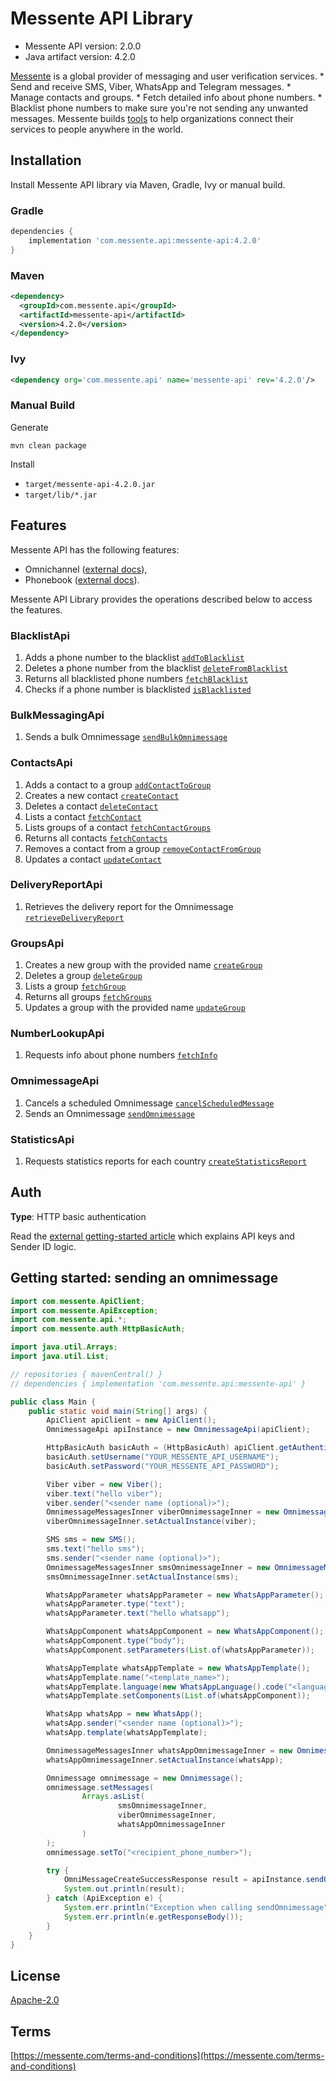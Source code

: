 # Messente API Library

- Messente API version: 2.0.0
- Java artifact version: 4.2.0

[Messente](https://messente.com) is a global provider of messaging and user verification services.  * Send and receive SMS, Viber, WhatsApp and Telegram messages. * Manage contacts and groups. * Fetch detailed info about phone numbers. * Blacklist phone numbers to make sure you&#39;re not sending any unwanted messages.  Messente builds [tools](https://messente.com/documentation) to help organizations connect their services to people anywhere in the world.

## Installation

Install Messente API library via Maven, Gradle, Ivy or manual build.

### Gradle

```groovy
dependencies {
    implementation 'com.messente.api:messente-api:4.2.0'
}
```

### Maven

```xml
<dependency>
  <groupId>com.messente.api</groupId>
  <artifactId>messente-api</artifactId>
  <version>4.2.0</version>
</dependency>
```

### Ivy

```xml
<dependency org='com.messente.api' name='messente-api' rev='4.2.0'/>
```

### Manual Build

Generate

```shell
mvn clean package
```

Install

- `target/messente-api-4.2.0.jar`
- `target/lib/*.jar`

## Features

Messente API has the following features:

- Omnichannel ([external docs](https://messente.com/documentation/omnichannel-api)),
- Phonebook ([external docs](https://messente.com/documentation/phonebook-api)).

Messente API Library provides the operations described below to access the features.

### BlacklistApi

1. Adds a phone number to the blacklist [`addToBlacklist`](docs/BlacklistApi.md#addtoblacklist)
1. Deletes a phone number from the blacklist [`deleteFromBlacklist`](docs/BlacklistApi.md#deletefromblacklist)
1. Returns all blacklisted phone numbers [`fetchBlacklist`](docs/BlacklistApi.md#fetchblacklist)
1. Checks if a phone number is blacklisted [`isBlacklisted`](docs/BlacklistApi.md#isblacklisted)

### BulkMessagingApi

1. Sends a bulk Omnimessage [`sendBulkOmnimessage`](docs/BulkMessagingApi.md#sendbulkomnimessage)

### ContactsApi

1. Adds a contact to a group [`addContactToGroup`](docs/ContactsApi.md#addcontacttogroup)
1. Creates a new contact [`createContact`](docs/ContactsApi.md#createcontact)
1. Deletes a contact [`deleteContact`](docs/ContactsApi.md#deletecontact)
1. Lists a contact [`fetchContact`](docs/ContactsApi.md#fetchcontact)
1. Lists groups of a contact [`fetchContactGroups`](docs/ContactsApi.md#fetchcontactgroups)
1. Returns all contacts [`fetchContacts`](docs/ContactsApi.md#fetchcontacts)
1. Removes a contact from a group [`removeContactFromGroup`](docs/ContactsApi.md#removecontactfromgroup)
1. Updates a contact [`updateContact`](docs/ContactsApi.md#updatecontact)

### DeliveryReportApi

1. Retrieves the delivery report for the Omnimessage [`retrieveDeliveryReport`](docs/DeliveryReportApi.md#retrievedeliveryreport)

### GroupsApi

1. Creates a new group with the provided name [`createGroup`](docs/GroupsApi.md#creategroup)
1. Deletes a group [`deleteGroup`](docs/GroupsApi.md#deletegroup)
1. Lists a group [`fetchGroup`](docs/GroupsApi.md#fetchgroup)
1. Returns all groups [`fetchGroups`](docs/GroupsApi.md#fetchgroups)
1. Updates a group with the provided name [`updateGroup`](docs/GroupsApi.md#updategroup)

### NumberLookupApi

1. Requests info about phone numbers [`fetchInfo`](docs/NumberLookupApi.md#fetchinfo)

### OmnimessageApi

1. Cancels a scheduled Omnimessage [`cancelScheduledMessage`](docs/OmnimessageApi.md#cancelscheduledmessage)
1. Sends an Omnimessage [`sendOmnimessage`](docs/OmnimessageApi.md#sendomnimessage)

### StatisticsApi

1. Requests statistics reports for each country [`createStatisticsReport`](docs/StatisticsApi.md#createstatisticsreport)

## Auth

**Type**: HTTP basic authentication

Read the [external getting-started article](https://messente.com/documentation/getting-started) which explains API keys and Sender ID logic.

## Getting started: sending an omnimessage

```java
import com.messente.ApiClient;
import com.messente.ApiException;
import com.messente.api.*;
import com.messente.auth.HttpBasicAuth;

import java.util.Arrays;
import java.util.List;

// repositories { mavenCentral() }
// dependencies { implementation 'com.messente.api:messente-api' }

public class Main {
    public static void main(String[] args) {
        ApiClient apiClient = new ApiClient();
        OmnimessageApi apiInstance = new OmnimessageApi(apiClient);

        HttpBasicAuth basicAuth = (HttpBasicAuth) apiClient.getAuthentication("basicAuth");
        basicAuth.setUsername("YOUR_MESSENTE_API_USERNAME");
        basicAuth.setPassword("YOUR_MESSENTE_API_PASSWORD");

        Viber viber = new Viber();
        viber.text("hello viber");
        viber.sender("<sender name (optional)>");
        OmnimessageMessagesInner viberOmnimessageInner = new OmnimessageMessagesInner(viber);
        viberOmnimessageInner.setActualInstance(viber);

        SMS sms = new SMS();
        sms.text("hello sms");
        sms.sender("<sender name (optional)>");
        OmnimessageMessagesInner smsOmnimessageInner = new OmnimessageMessagesInner(sms);
        smsOmnimessageInner.setActualInstance(sms);

        WhatsAppParameter whatsAppParameter = new WhatsAppParameter();
        whatsAppParameter.type("text");
        whatsAppParameter.text("hello whatsapp");

        WhatsAppComponent whatsAppComponent = new WhatsAppComponent();
        whatsAppComponent.type("body");
        whatsAppComponent.setParameters(List.of(whatsAppParameter));

        WhatsAppTemplate whatsAppTemplate = new WhatsAppTemplate();
        whatsAppTemplate.name("<template_name>");
        whatsAppTemplate.language(new WhatsAppLanguage().code("<language_code>"));
        whatsAppTemplate.setComponents(List.of(whatsAppComponent));

        WhatsApp whatsApp = new WhatsApp();
        whatsApp.sender("<sender name (optional)>");
        whatsApp.template(whatsAppTemplate);

        OmnimessageMessagesInner whatsAppOmnimessageInner = new OmnimessageMessagesInner(whatsApp);
        whatsAppOmnimessageInner.setActualInstance(whatsApp);

        Omnimessage omnimessage = new Omnimessage();
        omnimessage.setMessages(
                Arrays.asList(
                        smsOmnimessageInner,
                        viberOmnimessageInner,
                        whatsAppOmnimessageInner
                )
        );
        omnimessage.setTo("<recipient_phone_number>");

        try {
            OmniMessageCreateSuccessResponse result = apiInstance.sendOmnimessage(omnimessage);
            System.out.println(result);
        } catch (ApiException e) {
            System.err.println("Exception when calling sendOmnimessage");
            System.err.println(e.getResponseBody());
        }
    }
}

```

## License

[Apache-2.0](http://www.apache.org/licenses/LICENSE-2.0.html)

## Terms

[https://messente.com/terms-and-conditions](https://messente.com/terms-and-conditions)
